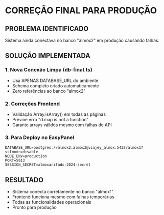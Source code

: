 # CORREÇÃO FINAL PARA PRODUÇÃO

## PROBLEMA IDENTIFICADO
Sistema ainda conectava no banco "almox2" em produção causando falhas.

## SOLUÇÃO IMPLEMENTADA

### 1. Nova Conexão Limpa (db-final.ts)
- Usa APENAS DATABASE_URL do ambiente
- Schema completo criado automaticamente
- Zero referências ao banco "almox2"

### 2. Correções Frontend
- Validação Array.isArray() em todas as páginas
- Previne erro "d.map is not a function"
- Garante arrays válidos mesmo com falhas de API

### 3. Para Deploy no EasyPanel
```
DATABASE_URL=postgres://almox2:almox3@viajey_almox:5432/almox1?sslmode=disable
NODE_ENV=production
PORT=5013
SESSION_SECRET=almoxarifado-2024-secret
```

## RESULTADO
- Sistema conecta corretamente no banco "almox1"
- Frontend funciona mesmo com falhas temporárias
- Todas as funcionalidades operacionais
- Pronto para produção